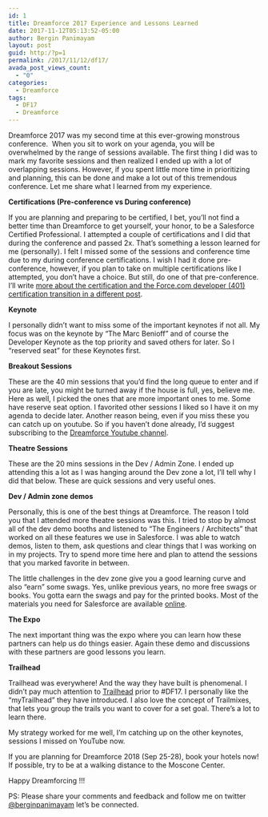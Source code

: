```yaml
---
id: 1
title: Dreamforce 2017 Experience and Lessons Learned
date: 2017-11-12T05:13:52-05:00
author: Bergin Panimayam
layout: post
guid: http:/?p=1
permalink: /2017/11/12/df17/
avada_post_views_count:
  - "0"
categories:
  - Dreamforce
tags:
  - DF17
  - Dreamforce
---
```

Dreamforce 2017 was my second time at this ever-growing monstrous conference.  When you sit to work on your agenda, you will be overwhelmed by the range of sessions available. The first thing I did was to mark my favorite sessions and then realized I ended up with a lot of overlapping sessions. However, if you spent little more time in prioritizing and planning, this can be done and make a lot out of this tremendous conference. Let me share what I learned from my experience.

**Certifications (Pre-conference vs During conference)**

If you are planning and preparing to be certified, I bet, you&#8217;ll not find a better time than Dreamforce to get yourself, your honor, to be a Salesforce Certified Professional. I attempted a couple of certifications and I did that during the conference and passed 2x. That&#8217;s something a lesson learned for me (personally). I felt I missed some of the sessions and conference time due to my during conference certifications. I wish I had it done pre-conference, however, if you plan to take on multiple certifications like I attempted, you don&#8217;t have a choice. But still, do one of that pre-conference. I&#8217;ll write [more about the certification and the Force.com developer (401) certification transition in a different post](https://www.bergin.in/2017/12/02/salesforce-certification-transition-exam/).

**Keynote**

I personally didn&#8217;t want to miss some of the important keynotes if not all. My focus was on the keynote by &#8220;The Marc Benioff&#8221; and of course the Developer Keynote as the top priority and saved others for later. So I &#8220;reserved seat&#8221; for these Keynotes first.

**Breakout Sessions**

These are the 40 min sessions that you&#8217;d find the long queue to enter and if you are late, you might be turned away if the house is full, yes, believe me. Here as well, I picked the ones that are more important ones to me. Some have reserve seat option. I favorited other sessions I liked so I have it on my agenda to decide later. Another reason being, even if you miss these you can catch up on youtube. So if you haven&#8217;t done already, I&#8217;d suggest subscribing to the <a href="https://www.youtube.com/user/dreamforce/" target="_blank" rel="noopener">Dreamforce Youtube channel</a>.

**Theatre Sessions**

These are the 20 mins sessions in the Dev / Admin Zone. I ended up attending this a lot as I was hanging around the Dev zone a lot, I&#8217;ll tell why I did that below. These are quick sessions and very useful ones.

**Dev / Admin zone demos**

Personally, this is one of the best things at Dreamforce. The reason I told you that I attended more theatre sessions was this. I tried to stop by almost all of the dev demo booths and listened to &#8220;The Engineers / Architects&#8221; that worked on all these features we use in Salesforce. I was able to watch demos, listen to them, ask questions and clear things that I was working on in my projects. Try to spend more time here and plan to attend the sessions that you marked favorite in between.

The little challenges in the dev zone give you a good learning curve and also &#8220;earn&#8221; some swags. Yes, unlike previous years, no more free swags or books. You gotta earn the swags and pay for the printed books. Most of the materials you need for Salesforce are available <a href="https://help.salesforce.com/home" target="_blank" rel="noopener">online</a>.

**The Expo**

The next important thing was the expo where you can learn how these partners can help us do things easier. Again these demo and discussions with these partners are good lessons you learn.

**Trailhead**

Trailhead was everywhere! And the way they have built is phenomenal. I didn&#8217;t pay much attention to <a href="https://trailhead.salesforce.com" target="_blank" rel="noopener">Trailhead</a> prior to #DF17. I personally like the &#8220;myTrailhead&#8221; they have introduced. I also love the concept of Trailmixes, that lets you group the trails you want to cover for a set goal. There&#8217;s a lot to learn there.

My strategy worked for me well, I&#8217;m catching up on the other keynotes, sessions I missed on YouTube now.

If you are planning for Dreamforce 2018 (Sep 25-28), book your hotels now! If possible, try to be at a walking distance to the Moscone Center.

Happy Dreamforcing !!!

PS: Please share your comments and feedback and follow me on twitter <a href="https://twitter.com/berginpanimayam" target="_blank" rel="noopener">@berginpanimayam</a> let&#8217;s be connected.

&nbsp;

<div class="grammarly-disable-indicator">
</div>

<div class="grammarly-disable-indicator">
</div>

<div class="grammarly-disable-indicator">
</div>

<div class="grammarly-disable-indicator">
</div>

<div class="grammarly-disable-indicator">
</div>

<div class="grammarly-disable-indicator">
</div>